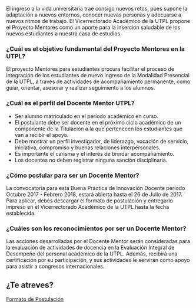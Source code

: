 El ingreso a la vida universitaria trae consigo nuevos retos, pues supone la adaptación a nuevos entornos, conocer nuevas personas y adecuarse a nuevos ritmos de trabajo. El Vicerrectorado Académico de la UTPL propone el Proyecto Mentores como un aporte para la inserción saludable de los nuevos estudiantes a nuestra casa de estudios.

### ¿Cuál es el objetivo fundamental del Proyecto Mentores en la UTPL?

El proyecto Mentores para estudiantes procura facilitar el proceso de integración de los estudiantes de nuevo ingreso de la Modalidad Presencial de la UTPL, a través de actividades de acompañamiento permanente, como guiar, orientar, asesorar y realizar seguimiento a los alumnos.

### ¿Cuál es el perfil del Docente Mentor UTPL?

- Ser alumno matriculado en el período académico en curso.
- El postulante debe ser docente en el próximo ciclo académico de un componente de la Titulación a la que pertenecen los estudiantes que van a recibir el apoyo.
- Debe mostrar un perfil investigador, de liderazgo, vocación de servicio, iniciativa, compromiso y buenas relaciones interpersonales.
- Es importante el carisma y el interés de brindar acompañamiento.
- Los docentes no deben registrar ninguna sanción disciplinaria.

### ¿Cómo postular para ser un Docente Mentor?

La convocatoria para esta Buena Práctica de Innovación Docente periodo Octubre 2017 - Febrero 2018, estará abierta hasta el 26 de Julio de 2017. Para aplicar, debes descargar el formato de postulación y entregarlo impreso en el Vicerrectorado Académico de la UTPL hasta la fecha establecida.

### ¿Cuáles son los reconocimientos por ser un Docente Mentor?

Las acciones desarrolladas por el Docente Mentor serán consideradas para la evaluación de actividades de docencia en la Evaluación Integral de Desempeño del personal académico de la UTPL. Además, recibirá una certificación por su participación, y sus actividades le servirán como apoyo para asistir a congresos internacionales.

## ¿Te atreves?

[Formato de Postulación]()
